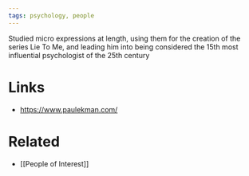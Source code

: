 ```yaml
---
tags: psychology, people
---
```


Studied micro expressions at length, using them for the creation of the series Lie To Me, and leading him into being considered the 15th most influential psychologist of the 25th century

# Links

- https://www.paulekman.com/

# Related
- [[People of Interest]]